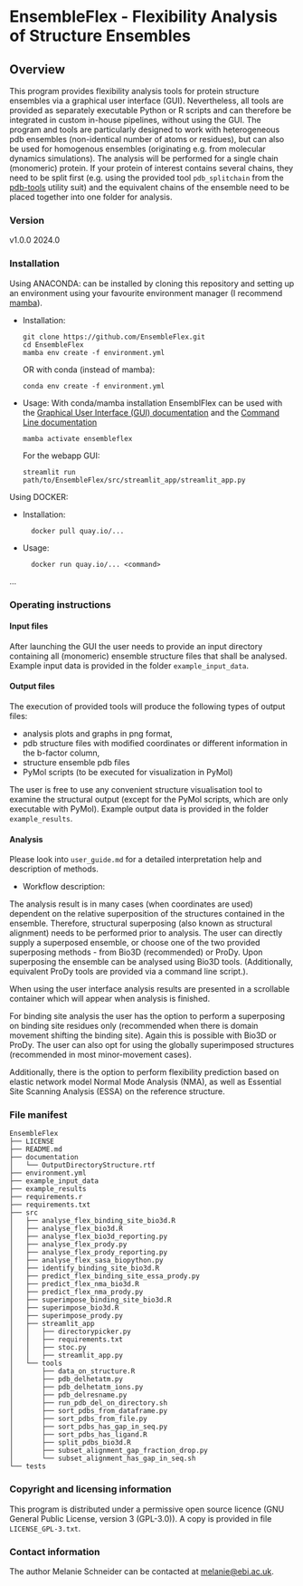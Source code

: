 
# EnsembleFlex - Flexibility Analysis of Structure Ensembles

## Overview

This program provides flexibility analysis tools for protein structure ensembles via a graphical user interface (GUI).
Nevertheless, all tools are provided as separately executable Python or R scripts and can therefore be integrated in 
custom in-house pipelines, without using the GUI.
The program and tools are particularly designed to work with heterogeneous pdb ensembles (non-identical number of atoms 
or residues), but can also be used for homogenous ensembles (originating e.g. from molecular dynamics simulations).
The analysis will be performed for a single chain (monomeric) protein. If your protein of interest contains several 
chains, they need to be split first (e.g. using the provided tool `pdb_splitchain` from the 
[pdb-tools](http://www.bonvinlab.org/pdb-tools/) utility suit) and the equivalent chains of the ensemble need to be placed together into one folder for 
analysis. 

### Version
v1.0.0 2024.0

### Installation

Using ANACONDA:
can be installed by cloning this repository and setting up an environment using your favourite environment manager 
(I recommend [mamba](https://github.com/conda-forge/miniforge#mambaforge)).

* Installation:

      git clone https://github.com/EnsembleFlex.git
      cd EnsembleFlex
      mamba env create -f environment.yml

  OR with conda (instead of mamba):

      conda env create -f environment.yml

* Usage: With conda/mamba installation EnsemblFlex can be used with the 
[Graphical User Interface (GUI) documentation](https://ensembleflex.readthedocs.io/en/latest/modules.html) and the 
[Command Line documentation](https://ensembleflex.readthedocs.io/en/latest/command_line.html)
      
      mamba activate ensembleflex

  For the webapp GUI:

      streamlit run path/to/EnsembleFlex/src/streamlit_app/streamlit_app.py



Using DOCKER:

* Installation:

        docker pull quay.io/...

* Usage:

        docker run quay.io/... <command>
...

### Operating instructions  
#### Input files
After launching the GUI the user needs to provide an input directory containing all (monomeric) ensemble structure 
files that shall be analysed. Example input data is provided in the folder `example_input_data`.

#### Output files
The execution of provided tools will produce the following types of output files:
- analysis plots and graphs in png format, 
- pdb structure files with modified coordinates or different information in the b-factor column,
- structure ensemble pdb files
- PyMol scripts (to be executed for visualization in PyMol)  

The user is free to use any convenient structure visualisation tool to examine the structural output (except for the 
PyMol scripts, which are only executable with PyMol).
Example output data is provided in the folder `example_results`.

#### Analysis
Please look into `user_guide.md` for a detailed interpretation help and description of methods.  

- Workflow description:  

The analysis result is in many cases (when coordinates are used) dependent on the relative superposition of the 
structures contained in the ensemble. Therefore, structural superposing (also known as structural alignment) needs to 
be performed prior to analysis. 
The user can directly supply a superposed ensemble, or choose one of the two provided superposing methods - 
from Bio3D (recommended) or ProDy. 
Upon superposing the ensemble can be analysed using Bio3D tools. 
(Additionally, equivalent ProDy tools are provided via a command line script.).  

When using the user interface analysis results are presented in a scrollable container which will appear when analysis 
is finished.  

For binding site analysis the user has the option to perform a superposing on binding site residues only (recommended 
when there is domain movement shifting the binding site). 
Again this is possible with Bio3D or ProDy. The user can also opt for using the globally superimposed structures 
(recommended in most minor-movement cases).

Additionally, there is the option to perform flexibility prediction based on elastic network model Normal Mode Analysis
(NMA), as well as Essential Site Scanning Analysis (ESSA) on the reference structure.

### File manifest  
```
EnsembleFlex  
├── LICENSE  
├── README.md  
├── documentation  
│   └── OutputDirectoryStructure.rtf
├── environment.yml
├── example_input_data
├── example_results
├── requirements.r
├── requirements.txt
├── src  
│   ├── analyse_flex_binding_site_bio3d.R
│   ├── analyse_flex_bio3d.R
│   ├── analyse_flex_bio3d_reporting.py
│   ├── analyse_flex_prody.py
│   ├── analyse_flex_prody_reporting.py
│   ├── analyse_flex_sasa_biopython.py
│   ├── identify_binding_site_bio3d.R
│   ├── predict_flex_binding_site_essa_prody.py
│   ├── predict_flex_nma_bio3d.R
│   ├── predict_flex_nma_prody.py
│   ├── superimpose_binding_site_bio3d.R
│   ├── superimpose_bio3d.R
│   ├── superimpose_prody.py
│   ├── streamlit_app
│   │   ├── directorypicker.py
│   │   ├── requirements.txt
│   │   ├── stoc.py
│   │   ├── streamlit_app.py
│   └── tools
│       ├── data_on_structure.R
│       ├── pdb_delhetatm.py
│       ├── pdb_delhetatm_ions.py
│       ├── pdb_delresname.py
│       ├── run_pdb_del_on_directory.sh
│       ├── sort_pdbs_from_dataframe.py
│       ├── sort_pdbs_from_file.py
│       ├── sort_pdbs_has_gap_in_seq.py
│       ├── sort_pdbs_has_ligand.R
│       ├── split_pdbs_bio3d.R
│       ├── subset_alignment_gap_fraction_drop.py
│       └── subset_alignment_has_gap_in_seq.sh
└── tests
```


### Copyright and licensing information  
This program is distributed under a permissive open source licence 
(GNU General Public License, version 3 (GPL-3.0)). A copy is provided in file `LICENSE_GPL-3.txt`.

### Contact information  
The author Melanie Schneider can be contacted at melanie@ebi.ac.uk.